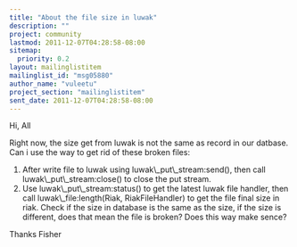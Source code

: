 ```yaml
---
title: "About the file size in luwak"
description: ""
project: community
lastmod: 2011-12-07T04:28:58-08:00
sitemap:
  priority: 0.2
layout: mailinglistitem
mailinglist_id: "msg05880"
author_name: "vuleetu"
project_section: "mailinglistitem"
sent_date: 2011-12-07T04:28:58-08:00
---
```



Hi, All

 Right now, the size get from luwak is not the same as record in our
datbase. Can i use the way to get rid of these broken files:

 1) After write file to luwak using luwak\\_put\\_stream:send(), then call
 luwak\\_put\\_stream:close() to close the put stream.
 2) Use luwak\\_put\\_stream:status() to get the latest luwak file handler,
then call luwak\\_file:length(Riak, RiakFileHandler) to get the file final
size in riak. Check if the size in database is the same as the size, if the
size is different, does that mean the file is broken? Does this way make
sence?

Thanks
Fisher
